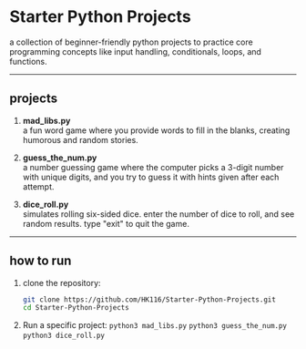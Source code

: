 # Starter Python Projects

a collection of beginner-friendly python projects to practice core programming concepts like input handling, conditionals, loops, and functions.

---

## projects

1. **mad_libs.py**  
   a fun word game where you provide words to fill in the blanks, creating humorous and random stories.

2. **guess_the_num.py**  
   a number guessing game where the computer picks a 3-digit number with unique digits, and you try to guess it with hints given after each attempt.

3. **dice_roll.py**  
   simulates rolling six-sided dice. enter the number of dice to roll, and see random results. type "exit" to quit the game.

---

## how to run

1. clone the repository:
   ```bash
   git clone https://github.com/HK116/Starter-Python-Projects.git
   cd Starter-Python-Projects
2. Run a specific project:
  ```python3 mad_libs.py```
  ```python3 guess_the_num.py```
  ```python3 dice_roll.py```

